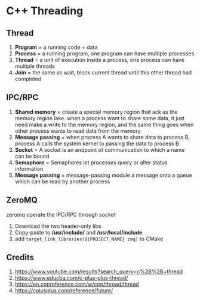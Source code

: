 # C++ Threading

## Thread

1. **Program** = a running code + data
2. **Process** = a running program, one program can have multiple processes
3. **Thread** = a unit of execution inside a process, one process can have multiple threads
4. **Join** = the same as wait, block current thread until this other thread had completed

## IPC/RPC

1. **Shared memory** = create a special memory region that ack as the memory region lake. when a process want to
   share some data, it just need make a write to the memory region, and the same thing goes when other process wants
   to read data from the memory
2. **Message passing** = when process A wants to share data to process B, process A calls the system kernel to
   passing the data to process B
3. **Socket** = A socket is an endpoint of communication to which a name can be bound
4. **Semaphore** = Semaphores let processes query or alter status information
5. **Message passing** = message-passing module a message onto a queue which can be read by another process

## ZeroMQ

zeromq operate the IPC/RPC through socket

1. Download the two header-only libs
2. Copy-paste to **/usr/include/** and **/usr/local/include**
3. add `target_link_libraries(${PROJECT_NAME} zmq)` to CMake

## Credits

1. https://www.youtube.com/results?search_query=c%2B%2B+thread
2. https://www.educba.com/c-plus-plus-thread/
3. https://en.cppreference.com/w/cpp/thread/thread
4. https://cplusplus.com/reference/future/

